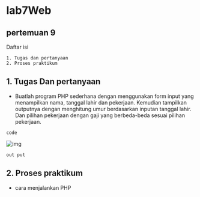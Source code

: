 # lab7Web
## pertemuan 9

Daftar isi
```
1. Tugas dan pertanyaan
2. Proses praktikum

```

## 1. Tugas Dan pertanyaan

- Buatlah program PHP sederhana dengan menggunakan form input yang menampilkan
nama, tanggal lahir dan pekerjaan. Kemudian tampilkan outputnya dengan menghitung
umur berdasarkan inputan tanggal lahir. Dan pilihan pekerjaan dengan gaji yang
berbeda-beda sesuai pilihan pekerjaan.

```
code
```
![img](screenshot43.png](https://github.com/luffy-arc/lab7Web/blob/main/Screenshot%20(47).png)https://github.com/luffy-arc/lab7Web/blob/main/Screenshot%20(47).png)
```
out put
```

## 2. Proses praktikum

* cara menjalankan PHP

